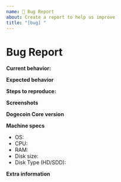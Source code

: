```yaml
---
name: 🐜 Bug Report
about: Create a report to help us improve
title: "[bug] "
---
```


<!-- Please make sure you are posting an technical issue related to Dogecoin Core. -->

<!-- For general questions about Dogecoin or wallet recovery please use one of the various communities:
* [Dogeducation on reddit](https://www.reddit.com/r/dogeducation/)
* [Discord](https://discord.com/invite/dogecoin) -->

<!-- ISSUES MISSING IMPORTANT INFORMATION MAY BE CLOSED WITHOUT INVESTIGATION. -->

# Bug Report

**Current behavior:**

<!-- Describe how the bug manifests. -->

**Expected behavior**

<!-- Describe what the behavior would be without the bug. -->

**Steps to reproduce:**

<!--  Please explain the steps required to duplicate the issue, especially if you are able to provide a sample application or sample code -->

**Screenshots**

<!-- If the issue is related to the GUI, screenshots can be added to this issue via drag & drop. -->

**Dogecoin Core version**

<!-- List the version number/commit ID, and if it is an official binary, self compiled or a distribution package such as PPA. -->

**Machine specs**

- OS:
- CPU:
- RAM:
- Disk size:
- Disk Type (HD/SDD):

**Extra information**

<!-- This is normally the contents of a `debug.log` or `config.log` file. Raw text or a link to a pastebin type site are preferred. -->
